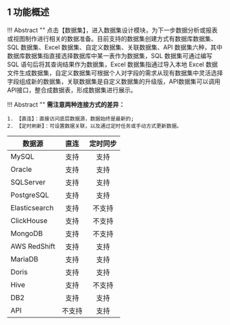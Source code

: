 ## 1 功能概述!!! Abstract ""    点击【数据集】，进入数据集设计模块，为下一步数据分析或报表或视图制作进行相关的数据准备。目前支持的数据集创建方式有数据库数据集、SQL 数据集、Excel 数据集、自定义数据集、关联数据集、API 数据集六种，其中数据库数据集指直接选择数据库中某一表作为数据集，SQL 数据集可通过编写 SQL 语句后将其查询结果作为数据集，Excel 数据集指通过导入本地 Excel 数据文件生成数据集，自定义数据集可根据个人对字段的需求从现有数据集中灵活选择字段组成新的数据集，关联数据集是自定义数据集的升级版，API数据集可以调用API接口，整合成数据表，形成数据集进行展示。!!! Abstract ""    **需注意两种连接方式的差异：**      1. 【直连】：直接访问底层数据源，数据始终是最新的;      2. 【定时刷新】：可设置数据关联，以及通过定时任务或手动方式更新数据。    | 数据源 | 直连 | 定时同步 || ------ | :----: | :--------: || MySQL  | 支持 | 支持 || Oracle  | 支持 | 支持 || SQLServer  | 支持 | 支持 || PostgreSQL  | 支持 | 支持 || Elasticsearch  | 支持 | 不支持 || ClickHouse  | 支持 | 不支持 || MongoDB  | 支持 | 不支持 || AWS RedShift  | 支持 | 支持 || MariaDB  | 支持 | 支持 || Doris  | 支持 | 支持 || Hive  | 支持 | 不支持 || DB2  | 支持 | 支持 || API  | 不支持 | 支持 |